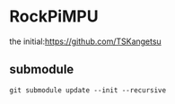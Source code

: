# RockPiMPU 

the initial:https://github.com/TSKangetsu

## submodule
```
git submodule update --init --recursive
```